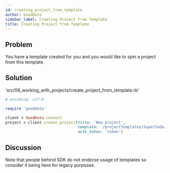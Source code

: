 ```yaml
---
id: creating_project_from_template
author: GoodData
sidebar_label: Creating Project from Template
title: Creating Project from Template
---
```


Problem
-------

You have a template created for you and you would like to spin a project
from this template.

Solution
--------


'src/06\_working\_with\_projects/create\_project\_from\_template.rb'
```ruby
# encoding: utf-8

require 'gooddata'

client = GoodData.connect
project = client.create_project(title: 'New project',
                                template: '/projectTemplates/SuperSoda/1/',
                                auth_token: 'token')
```

Discussion
----------

Note that people behind SDK do not endorse usage of templates so
consider it being here for legacy purposes.
